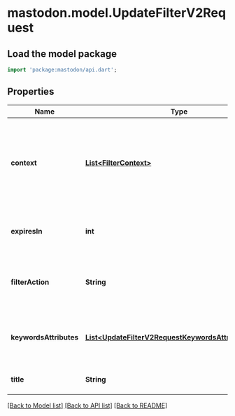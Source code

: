 # mastodon.model.UpdateFilterV2Request

## Load the model package
```dart
import 'package:mastodon/api.dart';
```

## Properties
Name | Type | Description | Notes
------------ | ------------- | ------------- | -------------
**context** | [**List&lt;FilterContext&gt;**](FilterContext.md) | Where the filter should be applied. Specify at least one of `home`, `notifications`, `public`, `thread`, `account`. | [optional] 
**expiresIn** | **int** | How many seconds from now should the filter expire? | [optional] 
**filterAction** | **String** | The policy to be applied when the filter is matched. Specify `warn`, `hide` or `blur`. | [optional] 
**keywordsAttributes** | [**List&lt;UpdateFilterV2RequestKeywordsAttributesInner&gt;**](UpdateFilterV2RequestKeywordsAttributesInner.md) | Array of objects with properties: keyword, whole_word, id, _destroy | [optional] 
**title** | **String** | The name of the filter group. | [optional] 

[[Back to Model list]](../README.md#documentation-for-models) [[Back to API list]](../README.md#documentation-for-api-endpoints) [[Back to README]](../README.md)


